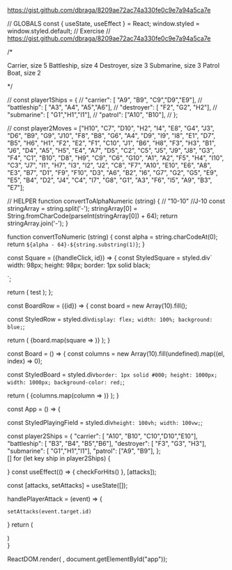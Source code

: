 https://gist.github.com/dbraga/8209ae72ac74a330fe0c9e7a94a5ca7e

// GLOBALS
const { useState, useEffect } = React;
window.styled = window.styled.default;
// Exercise 
// https://gist.github.com/dbraga/8209ae72ac74a330fe0c9e7a94a5ca7e


/*

Carrier, size 5
Battleship, size 4
Destroyer, size 3
Submarine, size 3
Patrol Boat, size 2

*/

// const player1Ships = {
//   "carrier":  [ "A9", "B9", "C9","D9","E9"],
//   "battleship":  [ "A3", "A4", "A5","A6"],
//   "destroyer":  [ "F2", "G2", "H2"],
//   "submarine":  [ "G1","H1","I1"],
//   "patrol":  ["A10", "B10"],
// };



// const player2Moves = ["H10", "C7", "D10", "H2", "I4", "E8", "G4", "J3", "D6", "B9", "G9", "J10", "F8", "B8", "G6", "A4", "D9", "I9", "I8", "E1", "D7", "B5", "H6", "H1", "F2", "E2", "F1", "C10", "J1", "B6", "H8", "F3", "H3", "B1", "J6", "D4", "A5", "H5", "E4", "A7", "D5", "C2", "C5", "J5", "J9", "J8", "G3", "F4", "C1", "B10", "D8", "H9", "C9", "C6", "G10", "A1", "A2", "F5", "H4", "I10", "C3", "J7", "I1", "H7", "I3", "I2", "J2", "C8", "F7", "A10", "E10", "E6", "A8", "E3", "B7", "D1", "F9", "F10", "D3", "A6", "B2", "I6", "G7", "G2", "G5", "E9", "E5", "B4", "D2", "J4", "C4", "I7", "G8", "G1", "A3", "F6", "I5", "A9", "B3", "E7"];

// HELPER
function convertToAlphaNumeric (string) {
    // "10-10"
    //J-10
    const stringArray = string.split('-');
    stringArray[0] = String.fromCharCode(parseInt(stringArray[0]) + 64);
    return stringArray.join('-');
}

function convertToNumeric (string) {
  const alpha = string.charCodeAt(0);
  return `${alpha - 64}-${string.substring(1)}`;
}

const Square = ({handleClick, id}) => {
  const StyledSquare = styled.div`
    width: 98px;
    height: 98px;
    border: 1px solid black;
    
  `;
  
  return (
    <StyledSquare id={id} onClick={handleClick} shipPresence>
       test
    </StyledSquare>
  );
};

const BoardRow = ({id}) => {
  const board = new Array(10).fill();
  
  const StyledRow = styled.div`
    display: flex;
    width: 100%;
    background: blue;
  `;
  
  return (
    <StyledRow>
      {board.map(square => <Square />)}
    </StyledRow>
  );
}

const Board = () => {
  const columns = new Array(10).fill(undefined).map((el, index) => 0);

  const StyledBoard = styled.div`
    border: 1px solid #000;
    height: 1000px;
    width: 1000px;
    background-color: red;
  `;
  
  return (
    <StyledBoard>
      {columns.map(column => <BoardRow id={column}></BoardRow>)}
    </StyledBoard>
  );
}

const App = () => {
  
  const StyledPlayingField = styled.div`
    height: 100vh;
    width: 100vw;
  `;
  
  const player2Ships = {
    "carrier":  [ "A10", "B10", "C10","D10","E10"],
    "battleship":  [ "B3", "B4", "B5","B6"],
    "destroyer":  [ "F3", "G3", "H3"],
    "submarine":  [ "G1","H1","I1"],
    "patrol":  ["A9", "B9"],
  };  
  []
  for (let key ship in player2Ships) {
    
  }
  const useEffect(() => {
    checkForHits()
  }, [attacks]);
  
  const [attacks, setAttacks] = useState([]);
  
  handlePlayerAttack = (event) => {
    
    setAttacks(event.target.id)
  }
  return (
    <StyledPlayingField>
      <Board />
    </StyledPlayingField>
    
  )  
}

ReactDOM.render( <App />, document.getElementById("app"));